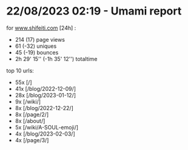 # 22/08/2023 02:19 - Umami report
for www.shifeiti.com [24h] :

 - 214 (17) page views
 - 61 (-32) uniques
 - 45 (-19) bounces
 - 2h 29' 15'' (-1h 35' 12'') totaltime


top 10 urls:
 - 55x [/]
 - 41x [/blog/2022-12-09/]
 - 28x [/blog/2023-01-12/]
 - 9x [/wiki/]
 - 8x [/blog/2022-12-22/]
 - 8x [/page/2/]
 - 8x [/about/]
 - 5x [/wiki/A-SOUL-emoji/]
 - 4x [/blog/2023-02-03/]
 - 4x [/page/3/]


